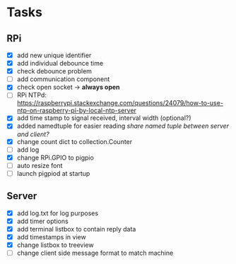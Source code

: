 # Tasks
## RPi
- [x] add new unique identifier 
- [x] add individual debounce time
- [x] check debounce problem
- [ ] add communication component
- [x] check open socket -> **always open**
- [ ] RPi NTPd: https://raspberrypi.stackexchange.com/questions/24079/how-to-use-ntp-on-raspberry-pi-by-local-ntp-server
- [x] add time stamp to signal received, interval width (optional?)
- [x] added namedtuple for easier reading *share named tuple between server and client?* 
- [x] change count dict to collection.Counter
- [ ] add log
- [x] change RPi.GPIO to pigpio
- [ ] auto resize font
- [ ] launch pigpiod at startup

## Server
- [x] add log.txt for log purposes
- [x] add timer options
- [x] add terminal listbox to contain reply data
- [x] add timestamps in view
- [x] change listbox to treeview
- [ ] change client side message format to match machine
